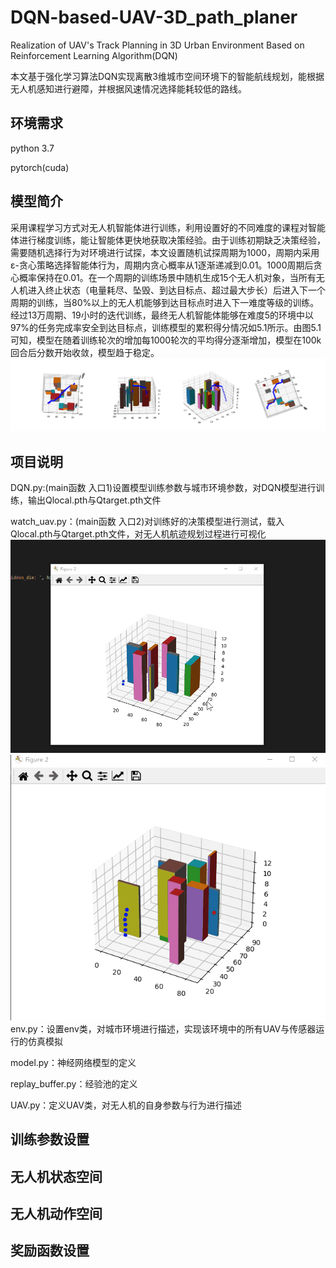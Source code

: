 # DQN-based-UAV-3D_path_planer
Realization of UAV's Track Planning in 3D Urban Environment Based on Reinforcement Learning Algorithm(DQN)

本文基于强化学习算法DQN实现离散3维城市空间环境下的智能航线规划，能根据无人机感知进行避障，并根据风速情况选择能耗较低的路线。

## 环境需求
python 3.7

pytorch(cuda)
## 模型简介
采用课程学习方式对无人机智能体进行训练，利用设置好的不同难度的课程对智能体进行梯度训练，能让智能体更快地获取决策经验。由于训练初期缺乏决策经验，需要随机选择行为对环境进行试探，本文设置随机试探周期为1000，周期内采用ε-贪心策略选择智能体行为，周期内贪心概率从1逐渐递减到0.01。1000周期后贪心概率保持在0.01。在一个周期的训练场景中随机生成15个无人机对象，当所有无人机进入终止状态（电量耗尽、坠毁、到达目标点、超过最大步长）后进入下一个周期的训练，当80%以上的无人机能够到达目标点时进入下一难度等级的训练。
经过13万周期、19小时的迭代训练，最终无人机智能体能够在难度5的环境中以97%的任务完成率安全到达目标点，训练模型的累积得分情况如5.1所示。由图5.1可知，模型在随着训练轮次的增加每1000轮次的平均得分逐渐增加，模型在100k回合后分数开始收敛，模型趋于稳定。
![avatar](航迹图.jpg)
## 项目说明
DQN.py:(main函数 入口1)设置模型训练参数与城市环境参数，对DQN模型进行训练，输出Qlocal.pth与Qtarget.pth文件

watch_uav.py：(main函数 入口2)对训练好的决策模型进行测试，载入Qlocal.pth与Qtarget.pth文件，对无人机航迹规划过程进行可视化
![avatar](path1.gif) ![avatar](path2.gif)
env.py：设置env类，对城市环境进行描述，实现该环境中的所有UAV与传感器运行的仿真模拟

model.py：神经网络模型的定义

replay_buffer.py：经验池的定义

UAV.py：定义UAV类，对无人机的自身参数与行为进行描述



## 训练参数设置
## 无人机状态空间
## 无人机动作空间
## 奖励函数设置
